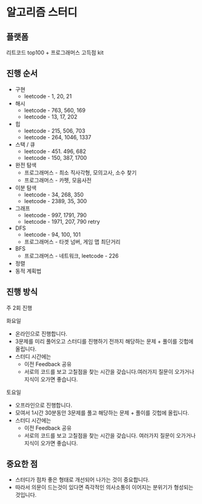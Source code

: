 # 알고리즘 스터디

## 플랫폼
리트코드 top100 + 프로그래머스 고득점 kit

## 진행 순서 
* 구현
  * leetcode - 1, 20, 21
* 해시 
  * leetcode - 763, 560, 169
  * leetcode - 13, 17, 202
* 힙
  * leetcode - 215, 506, 703
  * leetcode - 264, 1046, 1337
* 스택 / 큐
  * leetcode - 451. 496, 682
  * leetcode - 150, 387, 1700
* 완전 탐색
  * 프로그래머스 - 최소 직사각형, 모의고사, 소수 찾기 
  * 프로그래머스 - 카펫, 모음사전
* 이분 탐색
  * leetcode - 34, 268, 350 
  * leetcode - 2389, 35, 300
* 그래프
  * leetcode - 997, 1791, 790 
  * leetcode - 1971, 207, 790 retry
* DFS
  * leetcode - 94, 100, 101 
  * 프로그래머스 - 타겟 넘버, 게임 맵 최단거리 
* BFS
  * 프로그래머스 - 네트워크, leetcode - 226
* 정렬
* 동적 계획법

## 진행 방식
주 2회 진행

화요일
- 온라인으로 진행합니다. 
- 3문제를 미리 풀어오고 스터디를 진행하기 전까지 해당하는 문제 + 풀이를 깃헙에 올립니다.
- 스터디 시간에는 
  - 이전 Feedback 공유
  - 서로의 코드를 보고 고칠점을 찾는 시간을 갖습니다.여러가지 질문이 오가거나 지식이 오가면 좋습니다.

토요일 
- 오프라인으로 진행합니다. 
- 모여서 1시간 30분동안 3문제를 풀고 해당하는 문제 + 풀이를 깃헙에 올립니다. 
- 스터디 시간에는 
  - 이전 Feedback 공유
  - 서로의 코드를 보고 고칠점을 찾는 시간을 갖습니다. 여러가지 질문이 오가거나 지식이 오가면 좋습니다. 

## 중요한 점
- 스터디가 점차 좋은 형태로 개선되어 나가는 것이 중요합니다.
- 따라서 의문이 드는것이 있다면 즉각적인 의사소통이 이어지는 분위기가 형성되는 것입니다. 


